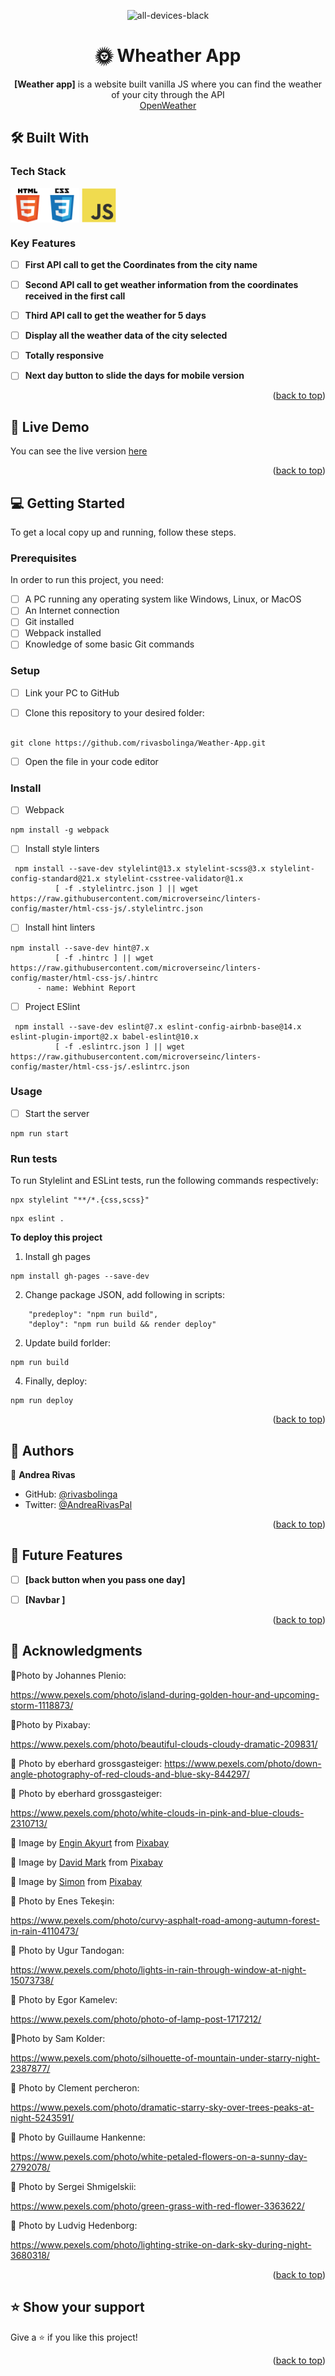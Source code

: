 <div align="center">


![all-devices-black](https://user-images.githubusercontent.com/103900838/224566245-7a289527-c213-4bda-9a84-8a3a67bf9353.png)



# 🌞  Wheather App  <a name="about-project"></a>

 <a name="about-project"></a>

<!-- PROJECT DESCRIPTION -->
**[Weather app]** is a website built vanilla JS where you can find the weather of your city through the API  
[OpenWeather](https://openweathermap.org/api)

</div>

## 🛠 Built With <a name="built-with"></a>

### Tech Stack <a name="tech-stack"></a>

<a href="https://www.w3.org/html/" target="_blank"><img align="center" src="https://raw.githubusercontent.com/devicons/devicon/master/icons/html5/html5-original-wordmark.svg" alt="html5" width="55" height="55"/></a><a href="https://www.w3schools.com/css/" target="_blank"><img align="center" src="https://raw.githubusercontent.com/devicons/devicon/master/icons/css3/css3-original-wordmark.svg" alt="css3" width="55" height="55"/></a>
<a href="https://developer.mozilla.org/en-US/docs/Web/JavaScript" target="_blank" rel="noreferrer"><img align="center" src="https://raw.githubusercontent.com/devicons/devicon/master/icons/javascript/javascript-original.svg" alt="javascript" width="55" height="55"/></a>

<!-- Features -->
### Key Features <a name="key-features"></a>

<!-- > Describe between 1-3 key features of the application.-->

- [ ] **First API call to get the Coordinates from the city name**
- [ ] **Second API call to get weather information from the coordinates received in the first call**
- [ ] **Third API call to get the weather for 5 days**
- [ ] **Display all the weather data of the city selected**
- [ ] **Totally responsive**
- [ ] **Next day button to slide the days for mobile version**



<p align="right">(<a href="#readme-top">back to top</a>)</p>

<!-- LIVE DEMO -->

## 🚀 Live Demo <a name="live-demo"></a>

You can see the live version [here](https://rivasbolinga.github.io/Weather-App/)

<p align="right">(<a href="#readme-top">back to top</a>)</p>

<!-- GETTING STARTED -->

## 💻 Getting Started <a name="getting-started"></a>


To get a local copy up and running, follow these steps.

### Prerequisites

In order to run this project, you need:

- [ ] A PC running any operating system like Windows, Linux, or MacOS
- [ ] An Internet connection
- [ ] Git installed
- [ ] Webpack installed
- [ ] Knowledge of some basic Git commands

### Setup

- [ ] Link your PC to GitHub
- [ ] Clone this repository to your desired folder:


```

git clone https://github.com/rivasbolinga/Weather-App.git
```

- [ ] Open the file in your code editor

### Install



- [ ] Webpack

```
npm install -g webpack
```

- [ ] Install style linters

```
 npm install --save-dev stylelint@13.x stylelint-scss@3.x stylelint-config-standard@21.x stylelint-csstree-validator@1.x
          [ -f .stylelintrc.json ] || wget https://raw.githubusercontent.com/microverseinc/linters-config/master/html-css-js/.stylelintrc.json
```

- [ ] Install hint linters

```
npm install --save-dev hint@7.x
          [ -f .hintrc ] || wget https://raw.githubusercontent.com/microverseinc/linters-config/master/html-css-js/.hintrc
      - name: Webhint Report
```
- [ ] Project ESlint

```
 npm install --save-dev eslint@7.x eslint-config-airbnb-base@14.x eslint-plugin-import@2.x babel-eslint@10.x
          [ -f .eslintrc.json ] || wget https://raw.githubusercontent.com/microverseinc/linters-config/master/html-css-js/.eslintrc.json
```

### Usage

- [ ] Start the server

```
npm run start
```

### Run tests <a name="run-tests"></a>

To run Stylelint and ESLint tests, run the following commands respectively:

```
npx stylelint "**/*.{css,scss}"
```

```
npx eslint .
```

**To deploy this project**


1. Install gh pages 

```
npm install gh-pages --save-dev
```
2. Change package JSON, add following  in scripts:

```
    "predeploy": "npm run build",
    "deploy": "npm run build && render deploy"
```

2. Update build forlder:

```
npm run build
```

4. Finally, deploy:

```
npm run deploy
```

<p align="right">(<a href="#readme-top">back to top</a>)</p>

<!-- AUTHORS -->

## 👥 Authors <a name="authors"></a>


👤 **Andrea Rivas**

- GitHub: [@rivasbolinga](https://github.com/rivasbolinga)
- Twitter: [@AndreaRivasPal](https://twitter.com/AndreaRivasPal)


<p align="right">(<a href="#readme-top">back to top</a>)</p>

<!-- FUTURE FEATURES -->

## 🔭 Future Features <a name="future-features"></a>

- [ ] **[back button when you pass one day]**
- [ ] **[Navbar ]**


<p align="right">(<a href="#readme-top">back to top</a>)</p>


<!-- ACKNOWLEDGEMENTS -->

## 🙏 Acknowledgments <a name="acknowledgements"></a>
📸Photo by Johannes Plenio:

https://www.pexels.com/photo/island-during-golden-hour-and-upcoming-storm-1118873/

📸Photo by Pixabay:

https://www.pexels.com/photo/beautiful-clouds-cloudy-dramatic-209831/

📸 Photo by eberhard grossgasteiger: 
https://www.pexels.com/photo/down-angle-photography-of-red-clouds-and-blue-sky-844297/

📸 Photo by eberhard grossgasteiger: 
 
 https://www.pexels.com/photo/white-clouds-in-pink-and-blue-clouds-2310713/

📸 Image by <a href="https://pixabay.com/users/engin_akyurt-3656355/?utm_source=link-attribution&amp;utm_medium=referral&amp;utm_campaign=image&amp;utm_content=2241565"> Engin Akyurt</a> from <a href="https://pixabay.com//?utm_source=link-attribution&amp;utm_medium=referral&amp;utm_campaign=image&amp;utm_content=2241565">Pixabay</a>

📸 Image by <a href="https://pixabay.com/users/12019-12019/?utm_source=link-attribution&amp;utm_medium=referral&amp;utm_campaign=image&amp;utm_content=2235819">David Mark</a> from <a href="https://pixabay.com//?utm_source=link-attribution&amp;utm_medium=referral&amp;utm_campaign=image&amp;utm_content=2235819">Pixabay</a>

📸 Image by <a href="https://pixabay.com/users/usa-reiseblogger-328188/?utm_source=link-attribution&amp;utm_medium=referral&amp;utm_campaign=image&amp;utm_content=3245895">Simon</a> from <a href="https://pixabay.com//?utm_source=link-attribution&amp;utm_medium=referral&amp;utm_campaign=image&amp;utm_content=3245895">Pixabay</a>

📸 Photo by Enes  Tekeşin: 

https://www.pexels.com/photo/curvy-asphalt-road-among-autumn-forest-in-rain-4110473/

📸 Photo by Ugur Tandogan: 

https://www.pexels.com/photo/lights-in-rain-through-window-at-night-15073738/

📸 Photo by Egor Kamelev:

https://www.pexels.com/photo/photo-of-lamp-post-1717212/

📸Photo by Sam Kolder: 

https://www.pexels.com/photo/silhouette-of-mountain-under-starry-night-2387877/

📸 Photo by Clement percheron: 

https://www.pexels.com/photo/dramatic-starry-sky-over-trees-peaks-at-night-5243591/

📸 Photo by Guillaume Hankenne: 

https://www.pexels.com/photo/white-petaled-flowers-on-a-sunny-day-2792078/

📸 Photo by Sergei Shmigelskii: 

https://www.pexels.com/photo/green-grass-with-red-flower-3363622/

📸 Photo by Ludvig Hedenborg: 

https://www.pexels.com/photo/lighting-strike-on-dark-sky-during-night-3680318/

<p align="right">(<a href="#readme-top">back to top</a>)</p>

<!-- SUPPORT -->
## ⭐️ Show your support <a name="support"></a>

<!-- > Write a message to encourage readers to support your project -->
Give a ⭐️ if you like this project!

<p align="right">(<a href="#readme-top">back to top</a>)</p>

